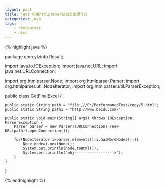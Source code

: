 ```yaml
---
layout: post
title: java 利用htmlparser获取页面源代码
categories: java
tags: 
    - htmlparser
    - html
---
```


{% highlight java %}

package com.ylzinfo.Result;

import java.io.IOException;
import java.net.URL;
import java.net.URLConnection;

import org.htmlparser.Node;
import org.htmlparser.Parser;
import org.htmlparser.util.NodeIterator;
import org.htmlparser.util.ParserException;

public class GetFinalExcel {

    public static String path = "file:///E:/PerformanceTest/copy/5.html";
    public static String path1 = "http://www.baidu.com/";

    public static void main(String[] args) throws IOException, ParserException {
        Parser parser = new Parser((URLConnection) (new URL(path)).openConnection());
        
        for(NodeIterator i=parser.elements();i.hasMoreNodes();){
            Node node=i.nextNode();
            System.out.println(node.toHtml());
            System.err.println("mhj------------------>");
        }
    }
}

{% endhighlight %}
